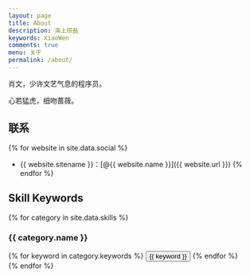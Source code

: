 ```yaml
---
layout: page
title: About
description: 海上捞盐
keywords: XiaoWen
comments: true
menu: 关于
permalink: /about/
---
```


肖文，少许文艺气息的程序员。

心若猛虎，细吻蔷薇。

## 联系

{% for website in site.data.social %}
* {{ website.sitename }}：[@{{ website.name }}]({{ website.url }})
{% endfor %}

## Skill Keywords

{% for category in site.data.skills %}
### {{ category.name }}
<div class="btn-inline">
{% for keyword in category.keywords %}
<button class="btn btn-outline" type="button">{{ keyword }}</button>
{% endfor %}
</div>
{% endfor %}
